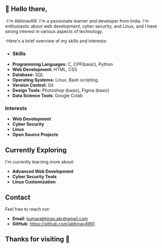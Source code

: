 
## 👋 Hello there,
-I'm AbhinavKR. I'm a passionate learner and developer from India. I'm enthusiastic about web development, cyber security, and Linux, and I have strong interest in various aspects of technology.

-Here's a brief overview of my skills and interests:
-  ### Skills
- **Programming Languages:** C, CPP(basic), Python
- **Web Development:** HTML, CSS
- **Database:** SQL
- **Operating Systems:** Linux, Bash scripting
- **Version Control:** Git
- **Design Tools:** Photoshop (basic), Figma (basic)
- **Data Science Tools**: Google Colab

### Interests
- **Web Development**
- **Cyber Security**
- **Linux**
- **Open Source Projects**

## Currently Exploring
I'm currently learning more about:
- **Advanced Web Development**
- **Cyber Security Tools**
- **Linux Customization**

## Contact
Feel free to reach out:

- **Email:** kumarabhinav.akr@gmail.com
- **GitHub:** https://github.com/abhinav4961

Thanks for visiting 🚀
-  

<!---
abhinav4961/abhinav4961 is a ✨ special ✨ repository because its `README.md` (this file) appears on your GitHub profile.
You can click the Preview link to take a look at your changes.
--->
